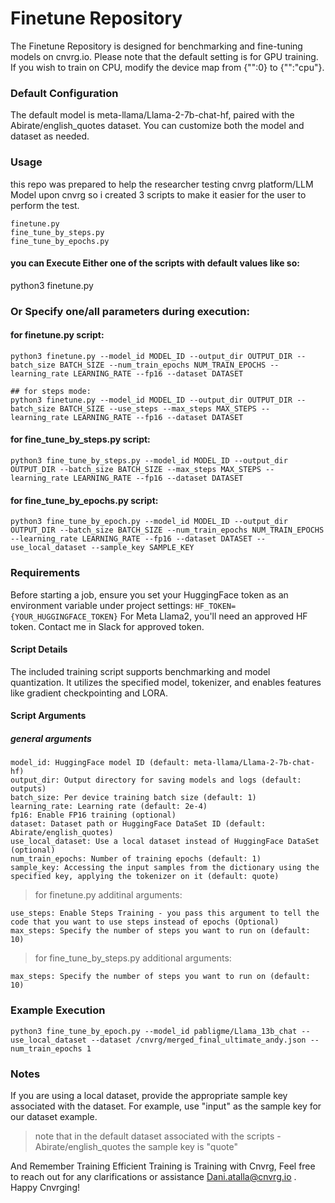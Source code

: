 # Finetune Repository
The Finetune Repository is designed for benchmarking and fine-tuning models on cnvrg.io. Please note that the default setting is for GPU training. If you wish to train on CPU, modify the device map from {"":0} to {"":"cpu"}.

### Default Configuration
The default model is meta-llama/Llama-2-7b-chat-hf, paired with the Abirate/english_quotes dataset. You can customize both the model and dataset as needed.

### Usage
this repo was prepared to help the researcher testing cnvrg platform/LLM Model upon cnvrg so i created 3 scripts to make it easier for the user to perform the test.
````
finetune.py
fine_tune_by_steps.py
fine_tune_by_epochs.py
````
#### you can Execute Either one of the scripts with default values like so:
python3 finetune.py

### Or Specify one/all parameters during execution:

#### for finetune.py script:
````
python3 finetune.py --model_id MODEL_ID --output_dir OUTPUT_DIR --batch_size BATCH_SIZE --num_train_epochs NUM_TRAIN_EPOCHS --learning_rate LEARNING_RATE --fp16 --dataset DATASET

## for steps mode:
python3 finetune.py --model_id MODEL_ID --output_dir OUTPUT_DIR --batch_size BATCH_SIZE --use_steps --max_steps MAX_STEPS --learning_rate LEARNING_RATE --fp16 --dataset DATASET
````

#### for fine_tune_by_steps.py script:
````
python3 fine_tune_by_steps.py --model_id MODEL_ID --output_dir OUTPUT_DIR --batch_size BATCH_SIZE --max_steps MAX_STEPS --learning_rate LEARNING_RATE --fp16 --dataset DATASET
````
#### for fine_tune_by_epochs.py script:

````
python3 fine_tune_by_epoch.py --model_id MODEL_ID --output_dir OUTPUT_DIR --batch_size BATCH_SIZE --num_train_epochs NUM_TRAIN_EPOCHS --learning_rate LEARNING_RATE --fp16 --dataset DATASET --use_local_dataset --sample_key SAMPLE_KEY
````

### Requirements
Before starting a job, ensure you set your HuggingFace token as an environment variable under project settings:
``HF_TOKEN={YOUR_HUGGINGFACE_TOKEN}``
For Meta Llama2, you'll need an approved HF token. Contact me in Slack for approved token.

#### Script Details
The included training script supports benchmarking and model quantization. It utilizes the specified model, tokenizer, and enables features like gradient checkpointing and LORA.

#### Script Arguments

##### general arguments
````
model_id: HuggingFace model ID (default: meta-llama/Llama-2-7b-chat-hf)
output_dir: Output directory for saving models and logs (default: outputs)
batch_size: Per device training batch size (default: 1)
learning_rate: Learning rate (default: 2e-4)
fp16: Enable FP16 training (optional)
dataset: Dataset path or HuggingFace DataSet ID (default: Abirate/english_quotes)
use_local_dataset: Use a local dataset instead of HuggingFace DataSet (optional)
num_train_epochs: Number of training epochs (default: 1)
sample_key: Accessing the input samples from the dictionary using the specified key, applying the tokenizer on it (default: quote)
````

> for finetune.py additinal arguments:
````
use_steps: Enable Steps Training - you pass this argument to tell the code that you want to use steps instead of epochs (Optional)
max_steps: Specify the number of steps you want to run on (default: 10)
````

> for fine_tune_by_steps.py additional arguments:
````
max_steps: Specify the number of steps you want to run on (default: 10)
````

### Example Execution
````
python3 fine_tune_by_epoch.py --model_id pabligme/Llama_13b_chat --use_local_dataset --dataset /cnvrg/merged_final_ultimate_andy.json --num_train_epochs 1
````
### Notes
If you are using a local dataset, provide the appropriate sample key associated with the dataset. For example, use "input" as the sample key for our dataset example.
> note that in the default dataset associated with the scripts - Abirate/english_quotes the sample key is "quote"

And Remember Training Efficient Training is Training with Cnvrg, Feel free to reach out for any clarifications or assistance Dani.atalla@cnvrg.io . Happy Cnvrging!

